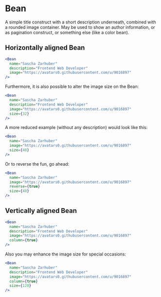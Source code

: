 # Bean

A simple title construct with a short description underneath, combined with a rounded image container. May be used to show an author information, or as pagination construct, or something else (like a color bean).

## Horizontally aligned Bean

```jsx
<Bean
  name="Sascha Zarhuber"
  description="Frontend Web Developer"
  image="https://avatars0.githubusercontent.com/u/9016897"
/>
```

Furthermore, it is also possible to alter the image size on the Bean:

```jsx
<Bean
  name="Sascha Zarhuber"
  description="Frontend Web Developer"
  image="https://avatars0.githubusercontent.com/u/9016897"
  size={32}
/>
```

A more reduced example (without any description) would look like this:

```jsx
<Bean
  name="Sascha Zarhuber"
  image="https://avatars0.githubusercontent.com/u/9016897"
  size={48}
/>
```

Or to reverse the fun, go ahead:

```jsx
<Bean
  name="Sascha Zarhuber"
  image="https://avatars0.githubusercontent.com/u/9016897"
  reverse={true}
  size={48}
/>
```

## Vertically aligned Bean

```jsx
<Bean
  name="Sascha Zarhuber"
  description="Frontend Web Developer"
  image="https://avatars0.githubusercontent.com/u/9016897"
  column={true}
/>
```

Also you may enhance the image size for special occasions:

```jsx
<Bean
  name="Sascha Zarhuber"
  description="Frontend Web Developer"
  image="https://avatars0.githubusercontent.com/u/9016897"
  column={true}
  size={128}
/>
```
